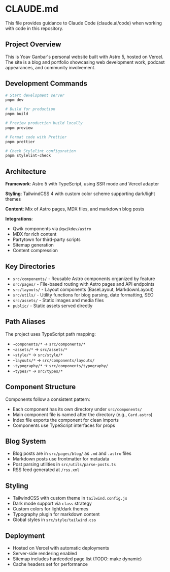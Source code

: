 # CLAUDE.md

This file provides guidance to Claude Code (claude.ai/code) when working with code in this repository.

## Project Overview

This is Yoav Ganbar's personal website built with Astro 5, hosted on Vercel. The site is a blog and portfolio showcasing web development work, podcast appearances, and community involvement.

## Development Commands

```bash
# Start development server
pnpm dev

# Build for production
pnpm build

# Preview production build locally
pnpm preview

# Format code with Prettier
pnpm prettier

# Check Stylelint configuration
pnpm stylelint-check
```

## Architecture

**Framework**: Astro 5 with TypeScript, using SSR mode and Vercel adapter

**Styling**: TailwindCSS 4 with custom color scheme supporting dark/light themes

**Content**: Mix of Astro pages, MDX files, and markdown blog posts

**Integrations**:

- Qwik components via `@qwikdev/astro`
- MDX for rich content
- Partytown for third-party scripts
- Sitemap generation
- Content compression

## Key Directories

- `src/components/` - Reusable Astro components organized by feature
- `src/pages/` - File-based routing with Astro pages and API endpoints
- `src/layouts/` - Layout components (BaseLayout, MarkdownLayout)
- `src/utils/` - Utility functions for blog parsing, date formatting, SEO
- `src/assets/` - Static images and media files
- `public/` - Static assets served directly

## Path Aliases

The project uses TypeScript path mapping:

- `~components/*` → `src/components/*`
- `~assets/*` → `src/assets/*`
- `~style/*` → `src/style/*`
- `~layouts/*` → `src/components/layouts/`
- `~typography/*` → `src/components/typography/`
- `~types/*` → `src/types/*`

## Component Structure

Components follow a consistent pattern:

- Each component has its own directory under `src/components/`
- Main component file is named after the directory (e.g., `Card.astro`)
- Index file exports the component for clean imports
- Components use TypeScript interfaces for props

## Blog System

- Blog posts are in `src/pages/blog/` as `.md` and `.astro` files
- Markdown posts use frontmatter for metadata
- Post parsing utilities in `src/utils/parse-posts.ts`
- RSS feed generated at `/rss.xml`

## Styling

- TailwindCSS with custom theme in `tailwind.config.js`
- Dark mode support via `class` strategy
- Custom colors for light/dark themes
- Typography plugin for markdown content
- Global styles in `src/style/tailwind.css`

## Deployment

- Hosted on Vercel with automatic deployments
- Server-side rendering enabled
- Sitemap includes hardcoded page list (TODO: make dynamic)
- Cache headers set for performance
